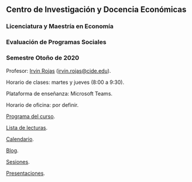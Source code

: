 ## Centro de Investigación y Docencia Económicas
### Licenciatura y Maestría en Economía
### Evaluación de Programas Sociales
### Semestre Otoño de 2020

Profesor: [Irvin Rojas](https://www.rojasirvin.com/) (irvin.rojas@cide.edu).

Horario de clases: martes y jueves (8:00 a 9:30).

Plataforma de enseñanza: Microsoft Teams.

Horario de oficina: por definir.

[Programa del curso](https://github.com/rojasirvin/EPS2020/blob/master/programa.md).

[Lista de lecturas](https://github.com/rojasirvin/EPS2020/blob/master/lecturas.md).

[Calendario](https://github.com/rojasirvin/EPS2020/blob/master/EPS_calendario_otono_2020.pdf).

[Blog](https://github.com/rojasirvin/EPS2020/blob/master/blog.md).

[Sesiones](https://github.com/rojasirvin/EPS2020/blob/master/sesiones.md).

[Presentaciones](https://github.com/rojasirvin/EPS2020/blob/master/presentaciones.md).
